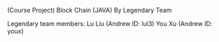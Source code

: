 (Course Project)
Block Chain (JAVA) By Legendary Team

Legendary team members:
Lu Liu (Andrew ID: lul3)
You Xu (Andrew ID: youx)
